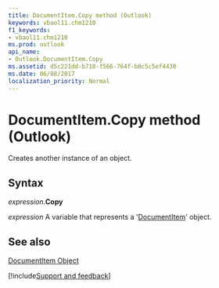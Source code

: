 ```yaml
---
title: DocumentItem.Copy method (Outlook)
keywords: vbaol11.chm1210
f1_keywords:
- vbaol11.chm1210
ms.prod: outlook
api_name:
- Outlook.DocumentItem.Copy
ms.assetid: d5c221dd-b718-f566-764f-b0c5c5ef4430
ms.date: 06/08/2017
localization_priority: Normal
---
```



# DocumentItem.Copy method (Outlook)

Creates another instance of an object.


## Syntax

_expression_.**Copy**

_expression_ A variable that represents a '[DocumentItem](Outlook.DocumentItem.md)' object.


## See also


[DocumentItem Object](Outlook.DocumentItem.md)

[!include[Support and feedback](~/includes/feedback-boilerplate.md)]